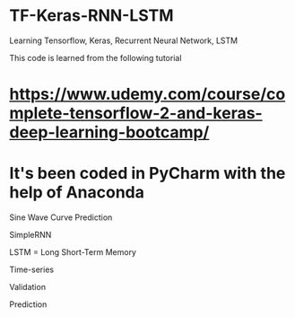 # TF-Keras-RNN-LSTM
Learning Tensorflow, Keras, Recurrent Neural Network, LSTM

This code is learned from the following tutorial
# https://www.udemy.com/course/complete-tensorflow-2-and-keras-deep-learning-bootcamp/
# It's been coded in PyCharm with the help of Anaconda


Sine Wave Curve Prediction

SimpleRNN

LSTM = Long Short-Term Memory

Time-series

Validation

Prediction
